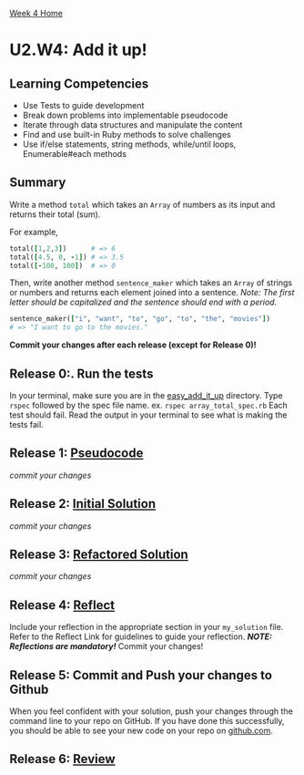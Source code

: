 [Week 4 Home](../../)

# U2.W4: Add it up!


## Learning Competencies
- Use Tests to guide development
- Break down problems into implementable pseudocode
- Iterate through data structures and manipulate the content
- Find and use built-in Ruby methods to solve challenges
- Use if/else statements, string methods, while/until loops, Enumerable#each methods


## Summary
Write a method `total` which takes an `Array` of numbers as its input and returns their total (sum).

For example,

```ruby
total([1,2,3])      # => 6
total([4.5, 0, -1]) # => 3.5
total([-100, 100])  # => 0
```

Then, write another method `sentence_maker` which takes an `Array` of strings or numbers and returns 
each element joined into a sentence. 
*Note: The first letter should be capitalized and the sentence should end with a period.*

```ruby
sentence_maker(["i", "want", "to", "go", "to", "the", "movies"]) 
# => "I want to go to the movies."
```

**Commit your changes after each release (except for Release 0)!**

## Release 0:. Run the tests
In your terminal, make sure you are in the [easy_add_it_up](./) directory. Type `rspec` followed by the spec file name. ex. `rspec array_total_spec.rb`
Each test should fail. Read the output in your terminal to see what is making the tests fail.

## Release 1: [Pseudocode](https://github.com/Devbootcamp/phase_0_handbook/blob/master/coding_references/pseudocode.md) 
*commit your changes*

## Release 2: [Initial Solution](https://github.com/Devbootcamp/phase_0_handbook/blob/master/coding_references/initial_solution.md) 
*commit your changes*

## Release 3: [Refactored Solution](https://github.com/Devbootcamp/phase_0_handbook/blob/master/coding_references/refactoring.md) 
*commit your changes*

## Release 4:  [Reflect](https://github.com/Devbootcamp/phase_0_handbook/blob/master/coding_references/reflection_guidelines.md) 
Include your reflection in the appropriate section in your `my_solution` file. Refer to the Reflect Link for guidelines to guide your reflection. ***NOTE: Reflections are mandatory!*** Commit your changes!

## Release 5: Commit and Push your changes to Github
When you feel confident with your solution, push your changes through the command line to your repo on GitHub. 
If you have done this successfully, you should be able to see your new code on your repo on [github.com](https://github.com).

## Release 6: [Review](https://github.com/Devbootcamp/phase_0_handbook/blob/master/coding_references/review.md)
